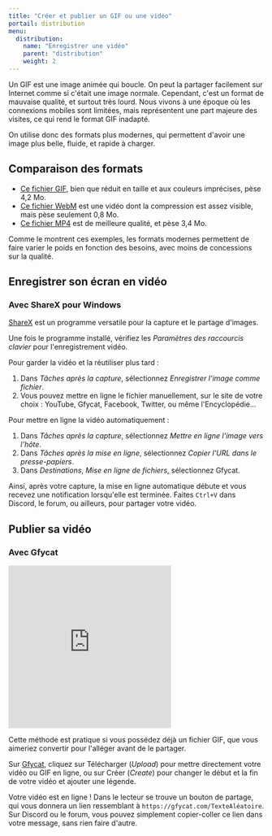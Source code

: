 ```yaml
---
title: "Créer et publier un GIF ou une vidéo"
portail: distribution
menu:
  distribution:
    name: "Enregistrer une vidéo"
    parent: "distribution"
    weight: 2
---
```


Un GIF est une image animée qui boucle. On peut la partager facilement sur Internet comme si c'était une image normale. Cependant, c'est un format de mauvaise qualité, et surtout très lourd. Nous vivons à une époque où les connexions mobiles sont limitées, mais représentent une part majeure des visites, ce qui rend le format GIF inadapté.

On utilise donc des formats plus modernes, qui permettent d'avoir une image plus belle, fluide, et rapide à charger.

## Comparaison des formats

- [Ce fichier GIF](https://thumbs.gfycat.com/ExcitableInsignificantHog-size_restricted.gif), bien que réduit en taille et aux couleurs imprécises, pèse 4,2 Mo.
- [Ce fichier WebM](https://giant.gfycat.com/ExcitableInsignificantHog.webm) est une vidéo dont la compression est assez visible, mais pèse seulement 0,8 Mo.
- [Ce fichier MP4](https://giant.gfycat.com/ExcitableInsignificantHog.mp4) est de meilleure qualité, et pèse 3,4 Mo.

Comme le montrent ces exemples, les formats modernes permettent de faire varier le poids en fonction des besoins, avec moins de concessions sur la qualité.

## Enregistrer son écran en vidéo

### Avec ShareX pour Windows

[ShareX](https://getsharex.com/) est un programme versatile pour la capture et le partage d'images.

Une fois le programme installé, vérifiez les *Paramètres des raccourcis clavier* pour l'enregistrement vidéo.

Pour garder la vidéo et la réutiliser plus tard :

1. Dans *Tâches après la capture*, sélectionnez *Enregistrer l'image comme fichier*.
2. Vous pouvez mettre en ligne le fichier manuellement, sur le site de votre choix : YouTube, Gfycat, Facebook, Twitter, ou même l'Encyclopédie...

Pour mettre en ligne la vidéo automatiquement :

1. Dans *Tâches après la capture*, sélectionnez *Mettre en ligne l'image vers l'hôte*.
2. Dans *Tâches après la mise en ligne*, sélectionnez *Copier l'URL dans le presse-papiers*.
3. Dans *Destinations*, *Mise en ligne de fichiers*, sélectionnez Gfycat.

Ainsi, après votre capture, la mise en ligne automatique débute et vous recevez une notification lorsqu'elle est terminée. Faites `Ctrl+V` dans Discord, le forum, ou ailleurs, pour partager votre vidéo.

## Publier sa vidéo

### Avec Gfycat

<iframe class='align-right' src='https://gfycat.com/ifr/ColdRawGroundhog' frameborder='0' scrolling='no' allowfullscreen width='320' height='320'></iframe>

Cette méthode est pratique si vous possédez déjà un fichier GIF, que vous aimeriez convertir pour l'alléger avant de le partager.

Sur [Gfycat](https://gfycat.com), cliquez sur Télécharger (*Upload*) pour mettre directement votre vidéo ou GIF en ligne, ou sur Créer (*Create*) pour changer le début et la fin de votre vidéo et ajouter une légende.

Votre vidéo est en ligne ! Dans le lecteur se trouve un bouton de partage, qui vous donnera un lien ressemblant à `https://gfycat.com/TexteAléatoire`. Sur Discord ou le forum, vous pouvez simplement copier-coller ce lien dans votre message, sans rien faire d'autre.
